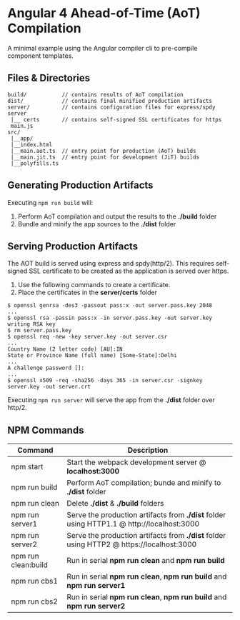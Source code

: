 # Angular 4 Ahead-of-Time (AoT) Compilation

A minimal example using the Angular compiler cli to pre-compile component templates.

Files & Directories
-------------------

```
build/           // contains results of AoT compilation
dist/            // contains final minified production artifacts
server/          // contains configuration files for express/spdy server
 |__ certs       // contains self-signed SSL certificates for https
 main.js
src/
 |__app/
 |__index.html
 |__main.aot.ts  // entry point for production (AoT) builds
 |__main.jit.ts  // entry point for development (JiT) builds
 |__polyfills.ts
```


Generating Production Artifacts
-------------------------------

Executing `npm run build` will:

1. Perform AoT compilation and output the results to the **./build** folder
2. Bundle and minify the app sources to the **./dist** folder


Serving Production Artifacts
----------------------------

The AOT build is served using express and spdy(http/2). 
This requires self-signed SSL certificate to be created as the application is served over https.

1. Use the following commands to create a certificate.
2. Place the certificates in the **server/certs** folder

```
$ openssl genrsa -des3 -passout pass:x -out server.pass.key 2048
...
$ openssl rsa -passin pass:x -in server.pass.key -out server.key
writing RSA key
$ rm server.pass.key
$ openssl req -new -key server.key -out server.csr
...
Country Name (2 letter code) [AU]:IN
State or Province Name (full name) [Some-State]:Delhi
...
A challenge password []:
...
$ openssl x509 -req -sha256 -days 365 -in server.csr -signkey server.key -out server.crt
```

Executing `npm run server` will serve the app from the **./dist** folder over http/2.

NPM Commands
------------

|Command|Description|
|---|---|
|npm start|Start the webpack development server @ **localhost:3000**|
|npm run build|Perform AoT compilation; bunde and minify to **./dist** folder|
|npm run clean|Delete **./dist** & **./build** folders|
|npm run server1|Serve the production artifacts from **./dist** folder using HTTP1.1 @ http://localhost:3000|
|npm run server2|Serve the production artifacts from **./dist** folder using HTTP2 @ https://localhost:3000|
|npm run clean:build|Run in serial **npm run clean** and **npm run build**|
|npm run cbs1|Run in serial **npm run clean**, **npm run build** and **npm run server1**|
|npm run cbs2|Run in serial **npm run clean**, **npm run build** and **npm run server2**|
